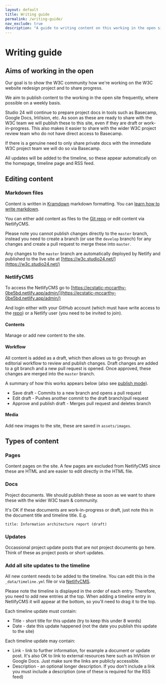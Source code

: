 ```yaml
---
layout: default
title: Writing guide
permalink: /writing-guide/
nav_exclude: true
description: "A guide to writing content on this working in the open site."
---
```

#  Writing guide

## Aims of working in the open

Our goal is to show the W3C community how we're working on the W3C website redesign project and to share progress.

We aim to publish content to the working in the open site frequently, where possible on a weekly basis.

Studio 24 will continue to prepare project docs in tools such as Basecamp, Google Docs, InVision, etc. As soon as these 
are ready to share with the W3C team we will publish these to this site, even if they are draft or work-in-progress. This 
also makes it easier to share with the wider W3C project review team who do not have direct access to Basecamp.

If there is a genuine need to only share private docs with the immediate W3C project team we will do so via Basecamp.

All updates will be added to the timeline, so these appear automatically on the homepage, timeline page and RSS feed.

## Editing content

### Markdown files

Content is written in [Kramdown](https://kramdown.gettalong.org/quickref.html) markdown formatting. You can 
[learn how to write markdown](https://lab.github.com/githubtraining/communicating-using-markdown).

You can either add content as files to the [Git repo](https://github.com/w3c/w3c-website-redesign-documentation) or edit 
content via NetlifyCMS.

Please note you cannot publish changes directly to the `master` branch, instead you need to create a branch (or use the 
`develop` branch) for any changes and create a pull request to merge these into `master`.

Any changes to the `master` branch are automatically deployed by Netlify and published to the live site at 
[https://w3c.studio24.net/](https://w3c.studio24.net/)

### NetlifyCMS

To access the NetlifyCMS go to [https://ecstatic-mccarthy-0be5bd.netlify.app/admin/](https://ecstatic-mccarthy-0be5bd.netlify.app/admin/)

And login either with your GitHub account (which must have write access to the [repo](https://github.com/w3c/w3c-website-redesign-documentation)) or a Netlify user (you need to be 
invited to join).

#### Contents 
Manage or add new content to the site.

#### Workflow 
All content is added as a draft, which then allows us to go through an editorial workflow to review and publish changes. 
Draft changes are added to a git branch and a new pull request is opened. Once approved, these changes are merged into 
the `master` branch.

A summary of how this works appears below (also see [publish mode](https://www.netlifycms.org/docs/configuration-options/#publish-mode)).

* Save draft - Commits to a new branch and opens a pull request
* Edit draft - Pushes another commit to the draft branch/pull request
* Approve and publish draft - Merges pull request and deletes branch
  
#### Media

Add new images to the site, these are saved in `assets/images`.

## Types of content

### Pages

Content pages on the site. A few pages are excluded from NetlifyCMS since these are HTML and are easier to edit directly
in the HTML file.

### Docs

Project documents. We should publish these as soon as we want to share these with the wider W3C team & community. 

It's OK if these documents are work-in-progress or draft, just note this in the document title and timeline title. E.g.

```
title: Information architecture report (draft)
```

### Updates

Occassional project update posts that are not project documents go here. Think of these as project posts or short updates.

### Add all site updates to the timeline

All new content needs to be added to the timeline. You can edit this in the `_data/timeline.yml` file or via 
[NetlifyCMS](https://ecstatic-mccarthy-0be5bd.netlify.app/admin/#/collections/data/entries/timeline).

Please note the timeline is displayed in the order of each entry. Therefore, you need to add new entries at the top. 
When adding a timeline entry in NetlifyCMS it will appear at the bottom, so you'll need to drag it to the top.

Each timeline update must contain:

* Title - short title for this update (try to keep this under 8 words)
* Date - date this update happened (not the date you publish this update to the site)

Each timeline update may contain:

* Link - link to further information, for example a document or update post. It's also OK to link to external resources here such as InVIsion or Google Docs. Just make sure the links are publicly accessible.
* Description - an optional longer description. If you don't include a link you must include a description (one of these is required for the RSS feed) 

